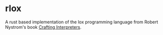 # rlox
A rust based implementation of the lox programming language from Robert Nystrom's book [Crafting Interpreters](https://craftinginterpreters.com/).
